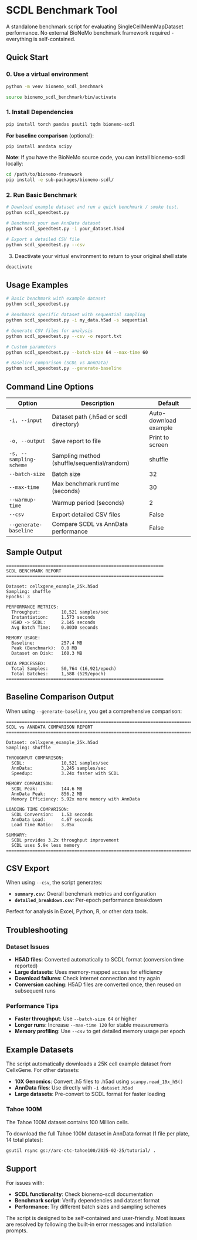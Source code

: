 # SCDL Benchmark Tool

A standalone benchmark script for evaluating SingleCellMemMapDataset performance. No external BioNeMo benchmark framework required - everything is self-contained.

## Quick Start

### 0. Use a virtual environment

```bash
python -m venv bionemo_scdl_benchmark

source bionemo_scdl_benchmark/bin/activate
```

### 1. Install Dependencies

```bash
pip install torch pandas psutil tqdm bionemo-scdl
```

**For baseline comparison** (optional):
```bash
pip install anndata scipy
```

**Note**: If you have the BioNeMo source code, you can install bionemo-scdl locally:
```bash
cd /path/to/bionemo-framework
pip install -e sub-packages/bionemo-scdl/
```

### 2. Run Basic Benchmark

```bash
# Download example dataset and run a quick benchmark / smoke test.
python scdl_speedtest.py

# Benchmark your own AnnData dataset  
python scdl_speedtest.py -i your_dataset.h5ad

# Export a detailed CSV file
python scdl_speedtest.py --csv
```

3. Deactivate your virtual environment to return to your original shell state

```bash
deactivate
```

## Usage Examples

```bash
# Basic benchmark with example dataset
python scdl_speedtest.py

# Benchmark specific dataset with sequential sampling  
python scdl_speedtest.py -i my_data.h5ad -s sequential

# Generate CSV files for analysis
python scdl_speedtest.py --csv -o report.txt

# Custom parameters
python scdl_speedtest.py --batch-size 64 --max-time 60

# Baseline comparison (SCDL vs AnnData)
python scdl_speedtest.py --generate-baseline
```

## Command Line Options

| Option | Description | Default |
|--------|-------------|---------|
| `-i, --input` | Dataset path (.h5ad or scdl directory) | Auto-download example |
| `-o, --output` | Save report to file | Print to screen |
| `-s, --sampling-scheme` | Sampling method (shuffle/sequential/random) | shuffle |
| `--batch-size` | Batch size | 32 |
| `--max-time` | Max benchmark runtime (seconds) | 30 |
| `--warmup-time` | Warmup period (seconds) | 2 |
| `--csv` | Export detailed CSV files | False |
| `--generate-baseline` | Compare SCDL vs AnnData performance | False |

## Sample Output

```
============================================================
SCDL BENCHMARK REPORT
============================================================

Dataset: cellxgene_example_25k.h5ad
Sampling: shuffle
Epochs: 3

PERFORMANCE METRICS:
  Throughput:        10,521 samples/sec
  Instantiation:     1.573 seconds
  H5AD -> SCDL:      2.145 seconds
  Avg Batch Time:    0.0030 seconds

MEMORY USAGE:
  Baseline:          257.4 MB
  Peak (Benchmark):  0.0 MB
  Dataset on Disk:   160.3 MB

DATA PROCESSED:
  Total Samples:     50,764 (16,921/epoch)
  Total Batches:     1,588 (529/epoch)
============================================================
```

## Baseline Comparison Output

When using `--generate-baseline`, you get a comprehensive comparison:

```
================================================================================
SCDL vs ANNDATA COMPARISON REPORT
================================================================================

Dataset: cellxgene_example_25k.h5ad
Sampling: shuffle

THROUGHPUT COMPARISON:
  SCDL:              10,521 samples/sec
  AnnData:           3,245 samples/sec
  Speedup:           3.24x faster with SCDL

MEMORY COMPARISON:
  SCDL Peak:         144.6 MB
  AnnData Peak:      856.2 MB
  Memory Efficiency: 5.92x more memory with AnnData

LOADING TIME COMPARISON:
  SCDL Conversion:   1.53 seconds
  AnnData Load:      4.67 seconds
  Load Time Ratio:   3.05x

SUMMARY:
  SCDL provides 3.2x throughput improvement
  SCDL uses 5.9x less memory
================================================================================
```

## CSV Export

When using `--csv`, the script generates:

- **`summary.csv`**: Overall benchmark metrics and configuration
- **`detailed_breakdown.csv`**: Per-epoch performance breakdown

Perfect for analysis in Excel, Python, R, or other data tools.

## Troubleshooting


### Dataset Issues

- **H5AD files**: Converted automatically to SCDL format (conversion time reported)
- **Large datasets**: Uses memory-mapped access for efficiency  
- **Download failures**: Check internet connection and try again
- **Conversion caching**: H5AD files are converted once, then reused on subsequent runs

### Performance Tips

- **Faster throughput**: Use `--batch-size 64` or higher
- **Longer runs**: Increase `--max-time 120` for stable measurements
- **Memory profiling**: Use `--csv` to get detailed memory usage per epoch

## Example Datasets

The script automatically downloads a 25K cell example dataset from CellxGene. For other datasets:

- **10X Genomics**: Convert .h5 files to .h5ad using `scanpy.read_10x_h5()`
- **AnnData files**: Use directly with `-i dataset.h5ad`  
- **Large datasets**: Pre-convert to SCDL format for faster loading

### Tahoe 100M

The Tahoe 100M dataset contains 100 Million cells.

To download the full Tahoe 100M dataset in AnnData format (1 file per plate, 14 total plates):

```bash
gsutil rsync gs://arc-ctc-tahoe100/2025-02-25/tutorial/ .
```



## Support

For issues with:
- **SCDL functionality**: Check bionemo-scdl documentation
- **Benchmark script**: Verify dependencies and dataset format
- **Performance**: Try different batch sizes and sampling schemes

The script is designed to be self-contained and user-friendly. Most issues are resolved by following the built-in error messages and installation prompts. 
